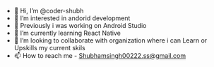 - 👋 Hi, I’m @coder-shubh
- 👀 I’m interested in andorid development
- 🌱 Previously i was working on Android Studio
- 🌱 I’m currently learning  React Native
- 💞️ I’m looking to collaborate with organization where i can Learn or Upskills my current skils
- 📫 How to reach me  - Shubhamsingh00222.ss@gmail.com

<!---
coder-shubh/coder-shubh is a ✨ special ✨ repository because its `README.md` (this file) appears on your GitHub profile.
You can click the Preview link to take a look at your changes.
--->
